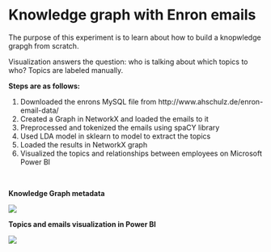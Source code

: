 # Knowledge graph with Enron emails
<p>The purpose of this experiment is to learn about how to build a knopwledge grapgh from scratch.</p>
<p>Visualization answers the question: who is talking about which topics to who? Topics are labeled manually.</p>
<p><strong>Steps are as follows:</strong></p>
<ol>
  <li> Downloaded the enrons MySQL file from http://www.ahschulz.de/enron-email-data/
  <li> Created a Graph in NetworkX and loaded the emails to it
  <li> Preprocessed and tokenized the emails using spaCY library
  <li> Used LDA model in sklearn to model to extract the topics 
  <li> Loaded the results in NetworkX graph
  <li> Visualized the topics and relationships between employees on Microsoft Power BI   
</ol>
<br/>
<p><strong>Knowledge Graph metadata</strong></p>
<img src="https://github.com/shawnrca/Knowledge-Graph/blob/master/KG.PNG">
<p><strong>Topics and emails visualization in Power BI</strong></p>
<img src="https://github.com/shawnrca/Knowledge-Graph/blob/master/Report.PNG">




  
  
  
